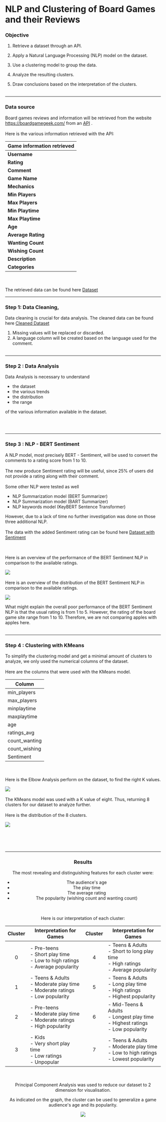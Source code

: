# NLP and Clustering of Board Games and their Reviews 

### Objective

1. Retrieve a dataset through an API.

2. Apply a Natural Language Processing (NLP) model on the dataset.

3. Use a clustering model to group the data.

4. Analyze the resulting clusters.

5. Draw conclusions based on the interpretation of the clusters.
</br></br>
---
### Data source

Board games reviews and information will be retrieved from the website https://boardgamegeek.com/ from an [API](https://boardgamegeek.com/xmlapi) .
</br></br>
Here is the various information retrieved with the API:

| Game information retrieved      | 
|---------------|
| **Username** |
| **Rating** |
| **Comment**|
| **Game Name** | 
| **Mechanics** | 
| **Min Players** | 
| **Max Players** | 
| **Min Playtime** | 
| **Max Playtime** | 
| **Age** | 
| **Average Rating** | 
| **Wanting Count** | 
| **Wishing Count** | 
| **Description** | 
| **Categories** | 

</br></br>
The retrieved data can be found here [Dataset](data/games_comments.csv)

---
### Step 1: Data Cleaning,

Data cleaning is crucial for data analysis. The cleaned data can be found here [Cleaned Dataset](data/games_comments_clean.csv)

1. Missing values will be replaced or discarded.
2. A language column will be created based on the language used for the comment.
</br></br>

---
### Step 2 : Data Analysis

Data Analysis is necessary to understand 
   - the dataset
   - the various trends
   - the distribution
   - the range
     
of the various information available in the dataset.

</br></br>

---
### Step 3 : NLP - BERT Sentiment

A NLP model, most precisely BERT - Sentiment, will be used to convert the comments to a rating score from 1 to 10.
</br></br>
The new produce Sentiment rating will be useful, since 25% of users did not provide a rating along with their comment.
</br></br>
Some other NLP were tested as well
  - NLP Summarization model (BERT Summarizer)
  - NLP Summarization model (BART Summarizer)
  - NLP keywords model (KeyBERT Sentence Transformer)

However, due to a lack of time no further investigation was done on those three additional NLP.
</br></br>
The data with the added Sentiment rating can be found here [Dataset with Sentiment](data/games_comments_sentiment_summarized.csv) 

</br></br>
Here is an overview of the performance of the BERT Sentiment NLP in comparison to the available ratings.

![](graph/Class_report.png)
</br></br>
Here is an overview of the distribution of the BERT Sentiment NLP in comparison to the available ratings.

![](graph/SentimentvsRating.png)

What might explain the overall poor performance of the BERT Sentiment NLP is that the usual rating is from 1 to 5. However, the rating of the board game site range from 1 to 10. Therefore, we are not comparing apples with apples here.
</br></br>

---
### Step 4 : Clustering with KMeans

To simplify the clustering model and get a minimal amount of clusters to analyze, we only used the numerical columns of the dataset.
</br></br>
Here are the columns that were used with the KMeans model.

| Column       |
|--------------- |
| min_players    |
| max_players    |
| minplaytime    |
| maxplaytime    |
| age            |
| ratings_avg    |
| count_wanting  |
| count_wishing  |
| Sentiment      |

</br></br>
Here is the Elbow Analysis perform on the dataset, to find the right K values. 

![](graph/ElbowKmeans.png)
</br></br>
The KMeans model was used with a K value of eight. Thus, returning 8 clusters for our dataset to analyze further. 
</br></br>
Here is the distribution of the 8 clusters.

![](graph/Distribution_Cluster.png)


</br></br></br>
<center>

---
### Results

The most revealing and distinguishing features for each cluster were:

  - The audience's age
  - The play time
  - The average rating
  - The popularity (wishing count and wanting count)
    
</br></br>
Here is our interpretation of each cluster:

| Cluster | Interpretation for Games| Cluster | Interpretation for Games|
| :---------: |----------------| :---------: |----------------|
| 0       | - Pre-teens</br>- Short play time</br>- Low to high ratings</br>- Average popularity               | 4       | - Teens & Adults</br>- Short to long play time</br>- High ratings</br>- Average popularity                |
| 1       | - Teens & Adults </br>- Moderate play time</br>- Moderate ratings</br>- Low popularity                | 5       | - Teens & Adults</br>- Long play time</br>- High ratings</br>- Highest popularity                 |
| 2       | - Pre-teens</br>- Moderate play time</br>- Moderate ratings</br>- High popularity                | 6       | - Mid-Teens & Adults</br>- Longest play time</br>- Highest ratings</br>- Low popularity                |
| 3       | - Kids</br>- Very short play time</br>- Low ratings</br>- Unpopular                | 7       | - Teens & Adults</br>- Moderate play time</br>- Low to high ratings</br>- Lowest popularity                |

</br></br>
Principal Component Analysis was used to reduce our dataset to 2 dimension for visualisation.

As indicated on the graph, the cluster can be used to generalize a game audience's age and its popularity.

![](graph/PCA_2d_comments.png)


</br></br>






    





